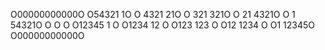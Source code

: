 O00000000000O
O54321     1O
O 4321    21O
O  321   321O
O   21  4321O
O    1 54321O
O     O     O
O12345 1    O
O1234  12   O
O123   123  O
O12    1234 O
O1     12345O
O00000000000O